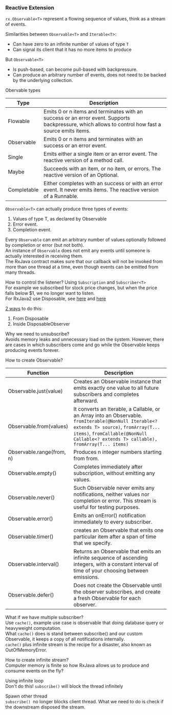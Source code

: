 ### Reactive Extension

`rx.Observable<T>` represent a flowing sequence of values, think as a stream of events.

Similarities between `Observable<T>` and `Iterable<T`>:  
- Can have zero to an infinite number of values of type `T`  
- Can signal its client that it has no more items to produce

But `Observable<T>`  
- Is push-based, can become pull-based with backpressure.  
- Can produce an arbitrary number of events, does not need to be backed by the underlying collection.

Obervable types

| Type | Description | 
| --- | --- |
| Flowable<T> | Emits 0 or n items and terminates with an success or an error event. Supports backpressure, which allows to control how fast a source emits items. |
| Observable<T> | Emits 0 or n items and terminates with an success or an error event. |
| Single<T> | Emits either a single item or an error event. The reactive version of a method call. |
| Maybe<T> | Succeeds with an item, or no item, or errors. The reactive version of an Optional. |
| Completable | Either completes with an success or with an error event. It never emits items. The reactive version of a Runnable. |

`Observable<T>` can actually produce three types of events:  
1. Values of type T, as declared by Observable  
2. Error event.  
3. Completion event.

Every `Observable` can emit an arbitrary number of values optionally followed by completion or error (but not both).  
An instance of `Observable` does not emit any events until someone is actually interested in receiving them.  
The RxJava contract makes sure that our callback will not be invoked from more than one thread at a time, even though events can be emitted from many threads.

How to control the listener? Using `Subscription` and `Subscriber<T>`  
For example we subscribed for stock price changes, but when the price falls below $1, we no longer want to listen.  
For RxJava2 use Disposable, see [here](https://www.rallyhealth.com/coding/migrating-to-rxjava-2) and [here](https://www.vogella.com/tutorials/RxJava/article.html)  

[2 ways](https://github.com/bluething/exercisereactive/blob/main/reactiveprogrammingwithrxjava/src/test/java/io/github/bluething/reactive/reactiveprogrammingwithrxjava/ch2/SampleCode.java) to do this:  
1. From Disposable  
2. Inside DisposableObserver

Why we need to unsubscribe?  
Avoids memory leaks and unnecessary load on the system. However, there are cases in which subscribers come and go while the Observable keeps producing events forever.

How to create Observable?

| Function | Description |
| --- | --- |
| Observable.just(value) | Creates an Observable instance that emits exactly one value to all future subscribers and completes afterward. |
| Observable.from(values) | It converts an Iterable, a Callable, or an Array into an Observable. `fromIterable(@NonNull Iterable<? extends T> source)`,  `fromArray(T... items)`, `fromCallable(@NonNull Callable<? extends T> callable), fromArray(T... items)`|
| Observable.range(from, n) | Produces n integer numbers starting from from. |
| Observable.empty() | Completes immediately after subscription, without emitting any values. |
| Observable.never() | Such Observable never emits any notifications, neither values nor completion or error. This stream is useful for testing purposes. |
| Observable.error() | Emits an onError() notification immediately to every subscriber. |
| Observable.timer() | creates an Observable that emits one particular item after a span of time that we specify.|
| Observable.interval() | Returns an Observable that emits an infinite sequence of ascending integers, with a constant interval of time of your choosing between emissions.|
| Observable.defer() | Does not create the Observable until the observer subscribes, and create a fresh Observable for each observer.|

What if we have multiple subscriber?  
Use `cache()`, example use case is observable that doing database query or heavyweight computation.  
What `cache()` does is stand between subscribe() and our custom Observable, it keeps a copy of all notifications internally.  
`cache()` plus infinite stream is the recipe for a disaster, also known as OutOfMemoryError.

How to create infinite stream?  
Computer memory is finite so how RxJava allows us to produce and consume events on the fly?

Using infinite loop  
Don't do this! `subscribe()` will block the thread infinitely

Spawn other thread  
`subscribe() `no longer blocks client thread. What we need to do is check if the downstream disposed the stream.